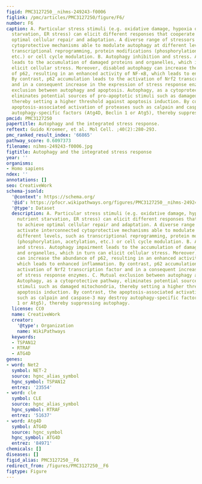 ```yaml
---
figid: PMC3127250__nihms-249243-f0006
figlink: /pmc/articles/PMC3127250/figure/F6/
number: F6
caption: A. Particular stress stimuli (e.g. oxidative damage, hypoxia or anoxia, nutrient
  starvation, ER stress) can elicit different responses that cooperate to achieve
  optimal cellular repair and adaptation. A diverse range of stressors activate interconnected
  cytoprotective mechanisms able to modulate autophagy at different levels, such as
  transcriptional reprogramming, protein modifications (phosphorylation, acetylation,
  etc.) or cell cycle modulation. B. Autophagy inhibition and stress. Autophagy impairment
  leads to the accumulation of damaged proteins and organelles, which in turn can
  elicit cellular stress. Moreover, disabled autophagy can increase the abundance
  of p62, resulting in an enhanced activity of NF-κB, which leads to enhanced inflammation.
  By contrast, p62 accumulation leads to the activation of Nrf2 transcription factor
  and in a consequent increase in the expression of stress response enzymes. C. Mutual
  exclusion between autophagy and apoptosis. Autophagy, as a cytoprotective pathway,
  eliminates potential sources of pro-apoptotic stimuli such as damaged mitochondria,
  thereby setting a higher threshold against apoptosis induction. By contrast, the
  apoptosis-associated activation of proteases such as calpain and caspase-3 may destroy
  autophagy-specific factors (Atg4D, Beclin 1 or Atg5), thereby suppressing autophagy.
pmcid: PMC3127250
papertitle: Autophagy and the integrated stress response.
reftext: Guido Kroemer, et al. Mol Cell. ;40(2):280-293.
pmc_ranked_result_index: '66865'
pathway_score: 0.6097373
filename: nihms-249243-f0006.jpg
figtitle: Autophagy and the integrated stress response
year: ''
organisms:
- Homo sapiens
ndex: ''
annotations: []
seo: CreativeWork
schema-jsonld:
  '@context': https://schema.org/
  '@id': https://pfocr.wikipathways.org/figures/PMC3127250__nihms-249243-f0006.html
  '@type': Dataset
  description: A. Particular stress stimuli (e.g. oxidative damage, hypoxia or anoxia,
    nutrient starvation, ER stress) can elicit different responses that cooperate
    to achieve optimal cellular repair and adaptation. A diverse range of stressors
    activate interconnected cytoprotective mechanisms able to modulate autophagy at
    different levels, such as transcriptional reprogramming, protein modifications
    (phosphorylation, acetylation, etc.) or cell cycle modulation. B. Autophagy inhibition
    and stress. Autophagy impairment leads to the accumulation of damaged proteins
    and organelles, which in turn can elicit cellular stress. Moreover, disabled autophagy
    can increase the abundance of p62, resulting in an enhanced activity of NF-κB,
    which leads to enhanced inflammation. By contrast, p62 accumulation leads to the
    activation of Nrf2 transcription factor and in a consequent increase in the expression
    of stress response enzymes. C. Mutual exclusion between autophagy and apoptosis.
    Autophagy, as a cytoprotective pathway, eliminates potential sources of pro-apoptotic
    stimuli such as damaged mitochondria, thereby setting a higher threshold against
    apoptosis induction. By contrast, the apoptosis-associated activation of proteases
    such as calpain and caspase-3 may destroy autophagy-specific factors (Atg4D, Beclin
    1 or Atg5), thereby suppressing autophagy.
  license: CC0
  name: CreativeWork
  creator:
    '@type': Organization
    name: WikiPathways
  keywords:
  - TSPAN12
  - RTRAF
  - ATG4D
genes:
- word: Net2
  symbol: NET-2
  source: hgnc_alias_symbol
  hgnc_symbol: TSPAN12
  entrez: '23554'
- word: cle
  symbol: CLE
  source: hgnc_alias_symbol
  hgnc_symbol: RTRAF
  entrez: '51637'
- word: Atg4D
  symbol: ATG4D
  source: hgnc_symbol
  hgnc_symbol: ATG4D
  entrez: '84971'
chemicals: []
diseases: []
figid_alias: PMC3127250__F6
redirect_from: /figures/PMC3127250__F6
figtype: Figure
---
```

